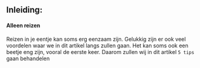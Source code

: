 <span id="thething"></span>
## Inleiding:

#### Alleen reizen
Reizen in je eentje kan soms erg eenzaam zijn. Gelukkig zijn er ook veel
voordelen waar we in dit artikel langs zullen gaan. Het kan soms ook een
beetje eng zijn, vooral de eerste keer. Daarom zullen wij in dit artikel `5 tips` gaan behandelen
